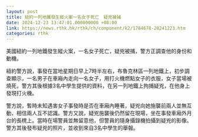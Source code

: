 ```yaml
---
layout: post
title: 紐約一列地鐵發生縱火案一名女子死亡　疑兇被捕
date: 2024-12-23 13:47:01.000000000 +08:00
link: https://news.rthk.hk/rthk/ch/component/k2/1784678-20241223.htm
categories: rthk
---
```


美國紐約一列地鐵發生縱火案，一名女子死亡，疑兇被捕，警方正調查他的身份和動機。

紐約警方說，事發在當地星期日早上7時半左右，布魯克林區一列地鐵上，初步調查顯示，一名男子在車廂內走向一名女子，用打火機燃點女子的衣服，女子當場被燒死，警方其後根據3名中學生提供的資料，在另一列地鐵上拘捕疑兇，在他身上發現打火機。

警方說，暫時未知遇害女子事發時是否在車廂內睡著，疑兇向她施襲前兩人並無互動，相信兩人互不認識。警方又說，疑兇施襲後仍然留在現場，坐在事發車廂外月台的長櫈上。當時在場警員並無留意他，但警員的隨身攝錄機拍攝到疑兇的影像。警方其後發布疑兇的照片，並收到來自3名中學生的舉報。
